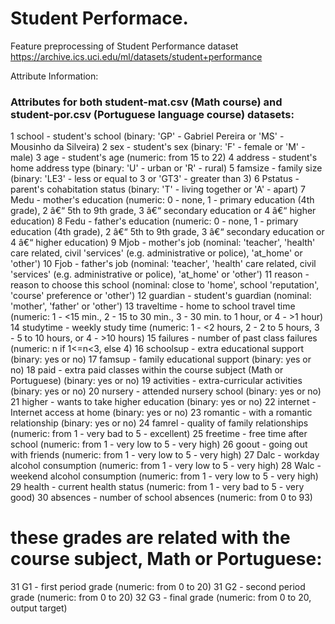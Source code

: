 # Student Performace.
Feature preprocessing of Student Performance dataset
https://archive.ics.uci.edu/ml/datasets/student+performance

Attribute Information:

### Attributes for both student-mat.csv (Math course) and student-por.csv (Portuguese language course) datasets: 
1 school - student's school (binary: 'GP' - Gabriel Pereira or 'MS' - Mousinho da Silveira) 
2 sex - student's sex (binary: 'F' - female or 'M' - male) 
3 age - student's age (numeric: from 15 to 22) 
4 address - student's home address type (binary: 'U' - urban or 'R' - rural) 
5 famsize - family size (binary: 'LE3' - less or equal to 3 or 'GT3' - greater than 3) 
6 Pstatus - parent's cohabitation status (binary: 'T' - living together or 'A' - apart) 
7 Medu - mother's education (numeric: 0 - none, 1 - primary education (4th grade), 2 â€“ 5th to 9th grade, 3 â€“ secondary education or 4 â€“ higher education) 
8 Fedu - father's education (numeric: 0 - none, 1 - primary education (4th grade), 2 â€“ 5th to 9th grade, 3 â€“ secondary education or 4 â€“ higher education) 
9 Mjob - mother's job (nominal: 'teacher', 'health' care related, civil 'services' (e.g. administrative or police), 'at_home' or 'other') 
10 Fjob - father's job (nominal: 'teacher', 'health' care related, civil 'services' (e.g. administrative or police), 'at_home' or 'other') 
11 reason - reason to choose this school (nominal: close to 'home', school 'reputation', 'course' preference or 'other') 
12 guardian - student's guardian (nominal: 'mother', 'father' or 'other') 
13 traveltime - home to school travel time (numeric: 1 - <15 min., 2 - 15 to 30 min., 3 - 30 min. to 1 hour, or 4 - >1 hour) 
14 studytime - weekly study time (numeric: 1 - <2 hours, 2 - 2 to 5 hours, 3 - 5 to 10 hours, or 4 - >10 hours) 
15 failures - number of past class failures (numeric: n if 1<=n<3, else 4) 
16 schoolsup - extra educational support (binary: yes or no) 
17 famsup - family educational support (binary: yes or no) 
18 paid - extra paid classes within the course subject (Math or Portuguese) (binary: yes or no) 
19 activities - extra-curricular activities (binary: yes or no) 
20 nursery - attended nursery school (binary: yes or no) 
21 higher - wants to take higher education (binary: yes or no) 
22 internet - Internet access at home (binary: yes or no) 
23 romantic - with a romantic relationship (binary: yes or no) 
24 famrel - quality of family relationships (numeric: from 1 - very bad to 5 - excellent) 
25 freetime - free time after school (numeric: from 1 - very low to 5 - very high) 
26 goout - going out with friends (numeric: from 1 - very low to 5 - very high) 
27 Dalc - workday alcohol consumption (numeric: from 1 - very low to 5 - very high) 
28 Walc - weekend alcohol consumption (numeric: from 1 - very low to 5 - very high) 
29 health - current health status (numeric: from 1 - very bad to 5 - very good) 
30 absences - number of school absences (numeric: from 0 to 93) 

# these grades are related with the course subject, Math or Portuguese: 
31 G1 - first period grade (numeric: from 0 to 20) 
31 G2 - second period grade (numeric: from 0 to 20) 
32 G3 - final grade (numeric: from 0 to 20, output target)
